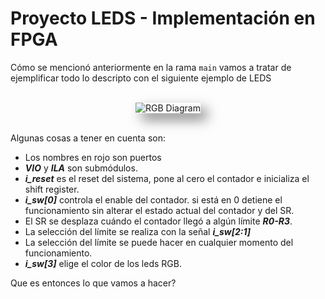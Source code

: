 # Proyecto LEDS - Implementación en FPGA

Cómo se mencionó anteriormente en la rama `main` vamos a tratar de ejemplificar todo lo descripto con el siguiente ejemplo de LEDS

<br>
<div align="center">
  <img src="https://github.com/user-attachments/assets/61948ee1-d458-48e7-b2c8-0a1b8931f145" alt="RGB Diagram" style="box-shadow: 10px 10px 20px rgba(0, 0, 0, 0.5);">
</div>
<br>

Algunas cosas a tener en cuenta son:

- Los nombres en rojo son puertos
- *__VIO__* y *__ILA__* son submódulos.
- *__i_reset__* es el reset del sistema, pone al cero el contador e inicializa el shift register.
- *__i_sw[0]__* controla el enable del contador. si está en 0 detiene el funcionamiento sin alterar el estado actual del contador y del SR.
- El SR se desplaza cuándo el contador llegó a algún límite *__R0-R3__*.
- La selección del límite se realiza con la señal *__i_sw[2:1]__*
- La selección del límite se puede hacer en cualquier momento del funcionamiento.
- *__i_sw[3]__* elige el color de los leds RGB.

Que es entonces lo que vamos a hacer?

##
